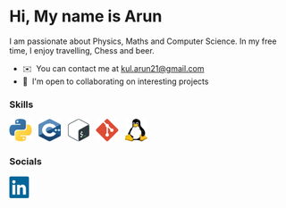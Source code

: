 Hi, My name is Arun
============================================================================================================================

I am passionate about Physics, Maths and Computer Science. In my free time, I enjoy travelling, Chess and beer.

*   ✉️  You can contact me at [kul.arun21@gmail.com](mailto:kul.arun21@gmail.com)
*   🤝  I'm open to collaborating on interesting projects

### Skills
<div>
  <picture>
    <img src="https://raw.githubusercontent.com/kul-arun/kul-arun/main/icons/python.svg" width="40" height="40"/>
  </picture>
  &nbsp
  <picture>
    <img src="https://raw.githubusercontent.com/kul-arun/kul-arun/main/icons/c++.svg" width="40" height="40"/>
  </picture>
  &nbsp
  <picture>
    <img src="https://raw.githubusercontent.com/kul-arun/kul-arun/main/icons/bash.svg" width="40" height="40"/>
  </picture>
  &nbsp
  <picture>
    <img src="https://raw.githubusercontent.com/kul-arun/kul-arun/main/icons/git.svg" width="40" height="40"/>
  </picture>
  &nbsp
  <picture>
    <img src="https://raw.githubusercontent.com/kul-arun/kul-arun/main/icons/linux.svg" width="40" height="40"/>
  </picture>
</div>

### Socials
<div>
<!-- <a href="[https://www.linkedin.com/in/arun-kulathingal/](http://discordapp.com/users/919196166812479508)"> -->
<!--     <img src="https://raw.githubusercontent.com/kul-arun/kul-arun/main/icons/discord.svg" width="40" height="40"/> &nbsp; -->
<!-- </a> -->
<a href="https://www.linkedin.com/in/arun-kulathingal/" target="_blank">
    <img src="https://raw.githubusercontent.com/kul-arun/kul-arun/main/icons/linkedin.svg" width="35" height="39"/>
</a>
</div> 
